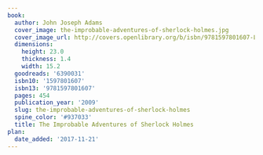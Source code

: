 ```yaml
---
book:
  author: John Joseph Adams
  cover_image: the-improbable-adventures-of-sherlock-holmes.jpg
  cover_image_url: http://covers.openlibrary.org/b/isbn/9781597801607-L.jpg
  dimensions:
    height: 23.0
    thickness: 1.4
    width: 15.2
  goodreads: '6390031'
  isbn10: '1597801607'
  isbn13: '9781597801607'
  pages: 454
  publication_year: '2009'
  slug: the-improbable-adventures-of-sherlock-holmes
  spine_color: '#937033'
  title: The Improbable Adventures of Sherlock Holmes
plan:
  date_added: '2017-11-21'
---
```

